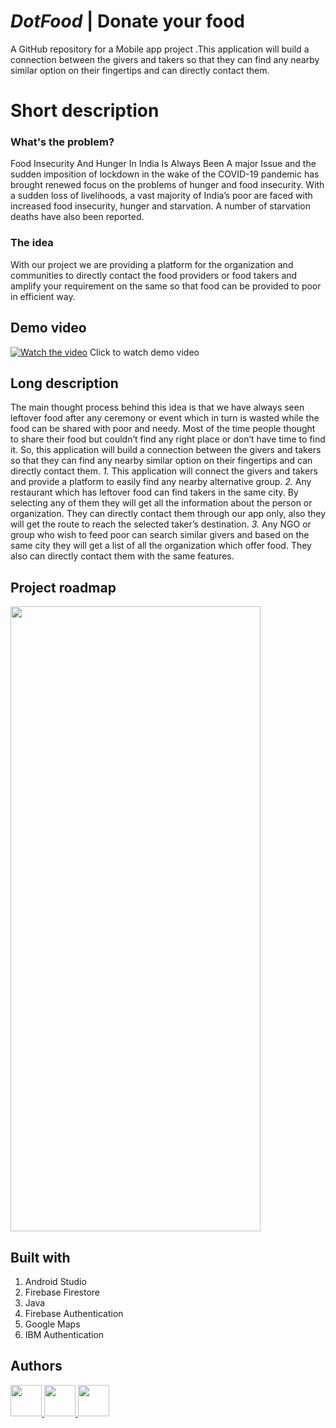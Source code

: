 # *DotFood* | Donate your food

A GitHub repository  for  a Mobile app project .This application will build a connection between the givers and takers so that they can find any nearby similar option on their fingertips and can directly contact them.


#  Short description
### What's the problem?

Food Insecurity And Hunger In India Is Always Been A major Issue and the sudden imposition of  lockdown in the wake of the COVID-19 pandemic has brought renewed focus on the problems of hunger and food insecurity.  With a sudden loss of livelihoods, a vast majority of India’s poor are faced with increased food insecurity, hunger and starvation. A number of starvation deaths have also been reported.
### The idea
With our project we are providing a platform for the organization and communities to directly contact  the food providers or food takers  and amplify your requirement on the same so that food can be provided to poor in efficient way.

##  Demo video
[![Watch the video](https://i9.ytimg.com/vi_webp/mc2BpkV9c1Q/mqdefault.webp?v=60cca0a4&sqp=CLDEsoYG&rs=AOn4CLBbwFiihJJEusv0Bkbe1PbhJDJo_g)](https://youtu.be/mc2BpkV9c1Q)
Click to watch demo video

## Long description

The main thought process behind this idea is that we have always seen leftover food after any ceremony or event which in turn is wasted while the food can be shared with poor and needy. Most of the time people thought to share their food but couldn’t find any right place or don’t have time to find it. So, this application will build a connection between the givers and takers so that they can find any nearby similar option on their fingertips and can directly contact them.
*1.* This application will connect the givers and takers and provide a platform to easily find any nearby alternative group.
*2.* Any restaurant which has leftover food can find takers in the same city. By selecting any of them they will get all the information about the person or organization. They can directly contact them through our app only, also they will get the route to reach the selected taker’s destination.
*3.* Any NGO or group who wish to feed poor can search similar givers and based on the same city they will get a list of all the organization which offer food. They also can directly contact them with the same features.
## Project roadmap

  <img src="https://firebasestorage.googleapis.com/v0/b/dotfood-66a6c.appspot.com/o/ibm%202.jpeg?alt=media&token=ddd5d119-8049-4025-928b-4e1003503a22" width="400"
  height="1000" />
## Built with
1. Android Studio
2. Firebase Firestore
3. Java
4. Firebase Authentication
5. Google Maps
6. IBM Authentication
## Authors
<a href="https://github.com/Ishita03-Singh">
  <img src="https://avatars.githubusercontent.com/u/76431570?v=4" width="50"
  height="50" />
</a>
<a href="https://github.com/Rahul7f">
  <img src="https://avatars.githubusercontent.com/u/51960262?v=4" width ="50" height="50" />
</a>
<a href="https://github.com/nitishapiplani">
  <img src="https://avatars.githubusercontent.com/u/83905949?v=4" width ="50" height="50" />
</a>
